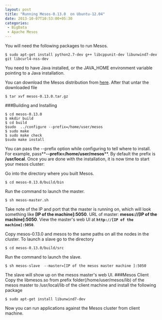 ```yaml
---
layout: post
title: "Running Mesos-0.13.0  on Ubuntu-12.04"
date: 2013-10-07T10:53:00+05:30
categories:
 - BigData
 - Apache Mesos
---
```

You will need the following packages to run Mesos.
```
$ sudo apt-get install python2.7-dev g++ libcppunit-dev libunwind7-dev git libcurl4-nss-dev
```
You need to have Java installed, or the JAVA_HOME environment variable pointing to a Java installation.

You can download the Mesos distribution from [here](http://www.apache.org/dyn/closer.cgi/mesos/0.13.0/). After that untar the downloaded file
```
$ tar xvf mesos-0.13.0.tar.gz
```
###Building and Installing
``` 
$ cd mesos-0.13.0
$ mkdir build
$ cd build
$sudo  ../configure --prefix=/home/user/mesos
$ sudo make
$ sudo make check
$sudo make install
```
You can pass the --prefix option while configuring to tell where to install. For example, pass**__--prefix=/home/user/mesos__**. By default the prefix is **__/usr/local__**.
Once you are done with the installation, it is now time to start your mesos cluster:

Go into the directory where you built Mesos.
```
$ cd mesos-0.13.0/build/bin
```
Run the command to launch the master.
```
$ sh mesos-master.sh 
```  
Take note of the IP and port that the master is running on, which will look something like **__[IP of the machine]:5050__**. 
URL of master: __mesos://[IP of the machine]:5050__. View the master's web UI at __`http://[IP of the machine]:5050`__.

Copy mesos-0.13.0 and mesos to the same paths on all the nodes in the cluster. To launch a slave go to the directory 
```
$ cd mesos-0.13.0/build/src
```
Run the command to launch the slave.
```
$ sh mesos-slave  --master=[IP of the mesos master machine ]:5050
```
The slave will show up on the mesos master's web UI.
###Mesos Client
Copy the libmesos.so from prefix folder(/home/user/mesos/lib) of the mesos master to /usr/local/lib of the client machine and install the following package
```
$ sudo apt-get install libunwind7-dev
```  
Now you can  run  applications against the Mesos cluster from client machine.
